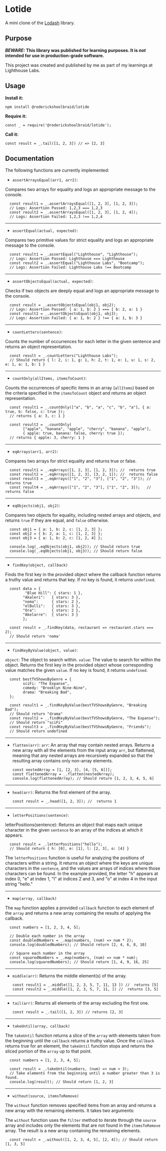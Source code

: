 # Lotide

A mini clone of the [Lodash](https://lodash.com) library.

## Purpose

**_BEWARE:_ This library was published for learning purposes. It is _not_ intended for use in production-grade software.**

This project was created and published by me as part of my learnings at Lighthouse Labs. 

## Usage

**Install it:**

`npm install @roderickshoolbraid/lotide`

**Require it:**

`const _ = require('@roderickshoolbraid/lotide');`

**Call it:**

`const result = _.tail([1, 2, 3]) // => [2, 3]`

## Documentation

The following functions are currently implemented:

* `assertArraysEqual(arr1, arr2)`: 

Compares two arrays for equality and logs an appropriate message to the console.

      const result1 = _.assertArraysEqual([1, 2, 3], [1, 2, 3]); 
      // Logs: Assertion Passed: 1,2,3 === 1,2,3
      const result2 = _.assertArraysEqual([1, 2, 3], [1, 2, 4]); 
      // Logs: Assertion Failed: 1,2,3 !== 1,2,4
      
_________________________________________________________________________
* `assertEqual(actual, expected)`:

Compares two primitive values for strict equality and logs an appropriate message to the console.

      const result1 = _.assertEqual("Lighthouse", "Lighthouse"); 
      // Logs: Assertion Passed: Lighthouse === Lighthouse
      const result2 = _.assertEqual("Lighthouse Labs", "Bootcamp"); 
      // Logs: Assertion Failed: Lighthouse Labs !== Bootcamp

_________________________________________________________________________
* `assertObjectsEqual(actual, expected)`:

Checks if two objects are deeply equal and logs an appropriate message to the console.

      const result = _.assertObjectsEqual(obj1, obj2); 
      // Logs: Assertion Passed: { a: 1, b: 2 } === { b: 2, a: 1 }
      const result2 = _.assertObjectsEqual(obj1, obj3);
      // Logs: Assertion Failed: { a: 1, b: 2 } !== { a: 1, b: 3 }

_________________________________________________________________________
* `countLetters(sentence)`:

Counts the number of occurrences for each letter in the given sentence 
 and returns an object representation.

      const result = _.countLetters("Lighthouse Labs");
      // Should return { l: 2, i: 1, g: 1, h: 2, t: 1, o: 1, u: 1, s: 2, e: 1, a: 1, b: 1 }

_________________________________________________________________________
* `countOnly(allItems, itemsToCount)`:

Counts the occurrences of specific items in an array (`allItems`) 
based on the criteria specified in the `itemsToCount` object and returns an object
representation.

      const result1 = _.countOnly(["a", "b", "a", "c", "b", "a"], { a: true, b: false, c: true });
      // returns { a: 3, c: 1 }
      
      const result2 = _.countOnly(
            ["apple", "banana", "apple", "cherry", "banana", "apple"], 
            { apple: true, banana: false, cherry: true });
      // returns { apple: 3, cherry: 1 }

_________________________________________________________________________ 
* `eqArrays(arr1, arr2)`: 

Compares two arrays for strict equality and returns true or false.

      const result1 = _.eqArrays([1, 2, 3], [1, 2, 3]); //  returns true
      const result2 = _.eqArrays([1, 2, 3], [3, 2, 1]); //  returns false
      const result3 = _.eqArrays(["1", "2", "3"], ["1", "2", "3"]); //  returns true
      const result4 = _.eqArrays(["1", "2", "3"], ["1", "2", 3]);   //  returns false

_________________________________________________________________________
* `eqObjects(obj1, obj2)`:

 Compares two objects for equality, including nested arrays and objects, 
and returns `true` if they are equal, and `false` otherwise.

      const obj1 = { a: 1, b: 2, c: [1, 2, 3] };
      const obj2 = { b: 2, a: 1, c: [1, 2, 3] };
      const obj3 = { a: 1, b: 2, c: [1, 2, 4] };

      console.log(_.eqObjects(obj1, obj2)); // Should return true
      console.log(_.eqObjects(obj1, obj3)); // Should return false

_________________________________________________________________________
* `findKey(object, callback)`

 Finds the first key in the provided object where the callback function 
returns a truthy value and returns that key. If no key is found, it returns `undefined`.

      const data = {
             "Blue Hill": { stars: 1 },
            "Akaleri":   { stars: 3 },
            "noma":      { stars: 2 },
            "elBulli":   { stars: 3 },
            "Ora":       { stars: 2 },
            "Akelarre":  { stars: 3 }
            };

      const result = _.findKey(data, restaurant => restaurant.stars === 2);
      // Should return 'noma'

_________________________________________________________________________
* `findKeyByValue(object, value)`:

`object`: The object to search within.
`value`: The value to search for within the object.
Returns the first key in the provided object whose corresponding 
value matches the given `value`. If no key is found, it returns `undefined`.
  
      const bestTVShowsByGenre = {
            sciFi: "The Expanse",
            comedy: "Brooklyn Nine-Nine",
            drama: "Breaking Bad",
      };

      const result1 = _.findKeyByValue(bestTVShowsByGenre, "Breaking Bad"); 
      // Should return "drama"
      const result2 = _.findKeyByValue(bestTVShowsByGenre, "The Expanse"); 
      // Should return "sciFi"
      const result3 = _.findKeyByValue(bestTVShowsByGenre, "Friends"); 
      // Should return undefined

_________________________________________________________________________
* `flatten(arr)`:
`arr`: An array that may contain nested arrays.
Returns a new array with all the elements from the input array `arr`, 
but flattened, meaning that any nested arrays are recursively expanded 
so that the resulting array contains only non-array elements.

      const nestedArray = [1, [2, 3], [4, [5, 6]]];
      const flattenedArray = _.flatten(nestedArray);
      console.log(flattenedArray); // Should return [1, 2, 3, 4, 5, 6]

_________________________________________________________________________
* `head(arr)`: 
Returns the first element of the array.

      const result = _.head([1, 2, 3]); //  returns 1
_________________________________________________________________________
* `letterPositions(sentence)`: 

letterPositions(sentence): Returns an object that maps each unique character 
in the given `sentence` to an array of the indices at which it appears.

      const result = _.letterPositions("hello"); 
      // Should return { h: [0], e: [1], l: [2, 3], o: [4] }

The `letterPositions` function is useful for analyzing the positions of 
characters within a string. It returns an object where the keys are unique 
characters in the `sentence`, and the values are arrays of indices where 
those characters can be found. In the example provided, the letter "h" appears 
at index 0, "e" at index 1, "l" at indices 2 and 3, and "o" at index 4 in the 
input string "hello."

_________________________________________________________________________
* `map(array, callback)`

The `map` function applies a provided `callback` function to each element 
of the `array` and returns a new array containing the results of applying 
the callback.

      const numbers = [1, 2, 3, 4, 5];

      // Double each number in the array
      const doubledNumbers = _.map(numbers, (num) => num * 2);
      console.log(doubledNumbers); // Should return [2, 4, 6, 8, 10]

      // Square each number in the array
      const squaredNumbers = _.map(numbers, (num) => num * num);
      console.log(squaredNumbers); // Should return [1, 4, 9, 16, 25]

_________________________________________________________________________
* `middle(arr)`: 
Returns the middle element(s) of the array.

      const result1 = _.middle([1, 2, 3, 5, 7, 11, 13 ]) //  returns [5]
      const result2 = _.middle([1, 2, 3, 5, 7, 11, ]) //  returns [3, 5]

_________________________________________________________________________
* `tail(arr)`: 
 Returns all elements of the array excluding the first one.

      const result = _.tail([1, 2, 3]) // returns [2, 3]


_________________________________________________________________________
* `takeUntil(array, callback)`

The `takeUntil` function returns a slice of the `array` with elements taken 
from the beginning until the `callback` returns a truthy value. 
Once the `callback` returns true for an element, the `takeUntil` function stops 
and returns the sliced portion of the `array` up to that point.

      const numbers = [1, 2, 3, 4, 5];
      
      const result = _.takeUntil(numbers, (num) => num > 3);
      // Take elements from the beginning until a number greater than 3 is found.
      console.log(result); // Should return [1, 2, 3]

_________________________________________________________________________
* `without(source, itemsToRemove)`

The `without` function removes specified items from an array and returns a new 
array with the remaining elements. It takes two arguments:

The `without` function uses the `filter` method to iterate through the `source` 
array and includes only the elements that are not found in the `itemsToRemove` 
array. The result is a new array containing the remaining elements.


      const result = _.without([1, 2, 3, 4, 5], [2, 4]); // Should return [1, 3, 5]
